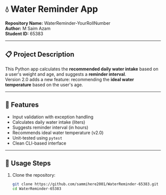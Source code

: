 # 💧 Water Reminder App

**Repository Name:** WaterReminder-YourRollNumber  
**Author:** M Saim Azam  
**Student ID:** 65383

---

## 📋 Project Description

This Python app calculates the **recommended daily water intake** based on a user's weight and age, and suggests a **reminder interval**.  
Version 2.0 adds a new feature: recommending the **ideal water temperature** based on the user's age.

---

## 🌟 Features

- Input validation with exception handling
- Calculates daily water intake (liters)
- Suggests reminder interval (in hours)
- Recommends ideal water temperature (v2.0)
- Unit-tested using `pytest`
- Clean CLI-based interface

---

## 🚀 Usage Steps

1. Clone the repository:
   ```bash
   git clone https://github.com/sammihere2001/WaterReminder-65383.git
   cd WaterReminder-65383

